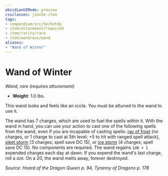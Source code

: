 ```yaml
---
obsidianUIMode: preview
cssclasses: json5e-item
tags:
- compendium/src/5e/hotdq
- item/attunement/required
- item/rarity/rare
- item/wondrous/wand
aliases: 
- "Wand of Winter"
---
```

# Wand of Winter
*Wand, rare (requires attunement)*  

- **Weight**: 1.0 lbs.

This wand looks and feels like an icicle. You must be attuned to the wand to use it.

The wand has 7 charges, which are used to fuel the spells within it. With the wand in hand, you can use your action to cast one of the following spells from the wand, even if you are incapable of casting spells: [ray of frost](/Systems/5e/spells/ray-of-frost.md) (no charges, or 1 charge to cast at 5th level; +5 to hit with ranged spell attack), [sleet storm](/Systems/5e/spells/sleet-storm.md) (3 charges; spell save DC 15), or [ice storm](/Systems/5e/spells/ice-storm.md) (4 charges; spell save DC 15). No components are required. The wand regains `1d6 + 1` expended charges each day at dawn. If you expend the wand's last charge, roll a `d20`. On a 20, the wand melts away, forever destroyed.

*Source: Hoard of the Dragon Queen p. 94, Tyranny of Dragons p. 178*